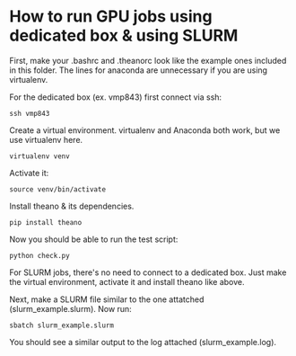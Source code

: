 # How to run GPU jobs using dedicated box & using SLURM
First, make your .bashrc and .theanorc look like the example ones included in this folder. The lines for anaconda are unnecessary if you are using virtualenv.

For the dedicated box (ex. vmp843) first connect via ssh:

	ssh vmp843

Create a virtual environment. virtualenv and Anaconda both work, but we use virtualenv here.

	virtualenv venv

Activate it:

	source venv/bin/activate

Install theano & its dependencies.

	pip install theano

Now you should be able to run the test script:

	python check.py


For SLURM jobs, there's no need to connect to a dedicated box. Just make the virtual environment, activate it and install theano like above.

Next, make a SLURM file similar to the one attatched (slurm_example.slurm). Now run:

	sbatch slurm_example.slurm

You should see a similar output to the log attached (slurm_example.log).
